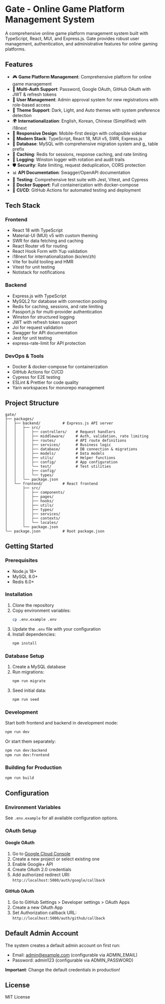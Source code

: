 # Gate - Online Game Platform Management System

A comprehensive online game platform management system built with TypeScript, React, MUI, and Express.js. Gate provides robust user management, authentication, and administrative features for online gaming platforms.

## Features

- 🎮 **Game Platform Management**: Comprehensive platform for online game management
- 🔐 **Multi-Auth Support**: Password, Google OAuth, GitHub OAuth with JWT & refresh tokens
- 👥 **User Management**: Admin approval system for new registrations with role-based access
- 🎨 **Theme Support**: Dark, Light, and Auto themes with system preference detection
- 🌍 **Internationalization**: English, Korean, Chinese (Simplified) with i18next
- 📱 **Responsive Design**: Mobile-first design with collapsible sidebar
- 🚀 **Modern Stack**: TypeScript, React 18, MUI v5, SWR, Express.js
- 💾 **Database**: MySQL with comprehensive migration system and g_ table prefix
- 🔄 **Caching**: Redis for sessions, response caching, and rate limiting
- 📝 **Logging**: Winston logger with rotation and audit trails
- 🛡️ **Security**: Rate limiting, request deduplication, CORS protection
- 📊 **API Documentation**: Swagger/OpenAPI documentation
- 🧪 **Testing**: Comprehensive test suite with Jest, Vitest, and Cypress
- 🐳 **Docker Support**: Full containerization with docker-compose
- 🚀 **CI/CD**: GitHub Actions for automated testing and deployment

## Tech Stack

### Frontend
- React 18 with TypeScript
- Material-UI (MUI) v5 with custom theming
- SWR for data fetching and caching
- React Router v6 for routing
- React Hook Form with Yup validation
- i18next for internationalization (ko/en/zh)
- Vite for build tooling and HMR
- Vitest for unit testing
- Notistack for notifications

### Backend
- Express.js with TypeScript
- MySQL2 for database with connection pooling
- Redis for caching, sessions, and rate limiting
- Passport.js for multi-provider authentication
- Winston for structured logging
- JWT with refresh token support
- Joi for request validation
- Swagger for API documentation
- Jest for unit testing
- express-rate-limit for API protection

### DevOps & Tools
- Docker & docker-compose for containerization
- GitHub Actions for CI/CD
- Cypress for E2E testing
- ESLint & Prettier for code quality
- Yarn workspaces for monorepo management

## Project Structure

```
gate/
├── packages/
│   ├── backend/          # Express.js API server
│   │   ├── src/
│   │   │   ├── controllers/    # Request handlers
│   │   │   ├── middleware/     # Auth, validation, rate limiting
│   │   │   ├── routes/         # API route definitions
│   │   │   ├── services/       # Business logic
│   │   │   ├── database/       # DB connection & migrations
│   │   │   ├── models/         # Data models
│   │   │   ├── utils/          # Helper functions
│   │   │   ├── config/         # App configuration
│   │   │   └── test/           # Test utilities
│   │   │   ├── config/
│   │   │   └── types/
│   │   └── package.json
│   └── frontend/         # React frontend
│       ├── src/
│       │   ├── components/
│       │   ├── pages/
│       │   ├── hooks/
│       │   ├── utils/
│       │   ├── types/
│       │   ├── services/
│       │   ├── contexts/
│       │   └── locales/
│       └── package.json
└── package.json          # Root package.json
```

## Getting Started

### Prerequisites

- Node.js 18+
- MySQL 8.0+
- Redis 6.0+

### Installation

1. Clone the repository
2. Copy environment variables:
   ```bash
   cp .env.example .env
   ```
3. Update the `.env` file with your configuration
4. Install dependencies:
   ```bash
   npm install
   ```

### Database Setup

1. Create a MySQL database
2. Run migrations:
   ```bash
   npm run migrate
   ```
3. Seed initial data:
   ```bash
   npm run seed
   ```

### Development

Start both frontend and backend in development mode:
```bash
npm run dev
```

Or start them separately:
```bash
npm run dev:backend
npm run dev:frontend
```

### Building for Production

```bash
npm run build
```

## Configuration

### Environment Variables

See `.env.example` for all available configuration options.

### OAuth Setup

#### Google OAuth
1. Go to [Google Cloud Console](https://console.cloud.google.com/)
2. Create a new project or select existing one
3. Enable Google+ API
4. Create OAuth 2.0 credentials
5. Add authorized redirect URI: `http://localhost:5000/auth/google/callback`

#### GitHub OAuth
1. Go to GitHub Settings > Developer settings > OAuth Apps
2. Create a new OAuth App
3. Set Authorization callback URL: `http://localhost:5000/auth/github/callback`

## Default Admin Account

The system creates a default admin account on first run:
- Email: admin@example.com (configurable via ADMIN_EMAIL)
- Password: admin123 (configurable via ADMIN_PASSWORD)

**Important**: Change the default credentials in production!

## License

MIT License
